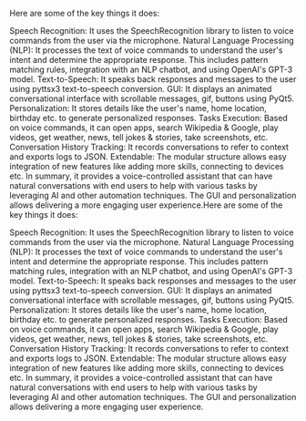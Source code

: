 Here are some of the key things it does:

Speech Recognition: It uses the SpeechRecognition library to listen to voice commands from the user via the microphone.
Natural Language Processing (NLP): It processes the text of voice commands to understand the user's intent and determine the appropriate response. This includes pattern matching rules, integration with an NLP chatbot, and using OpenAI's GPT-3 model.
Text-to-Speech: It speaks back responses and messages to the user using pyttsx3 text-to-speech conversion.
GUI: It displays an animated conversational interface with scrollable messages, gif, buttons using PyQt5.
Personalization: It stores details like the user's name, home location, birthday etc. to generate personalized responses.
Tasks Execution: Based on voice commands, it can open apps, search Wikipedia & Google, play videos, get weather, news, tell jokes & stories, take screenshots, etc.
Conversation History Tracking: It records conversations to refer to context and exports logs to JSON.
Extendable: The modular structure allows easy integration of new features like adding more skills, connecting to devices etc.
In summary, it provides a voice-controlled assistant that can have natural conversations with end users to help with various tasks by leveraging AI and other automation techniques. The GUI and personalization allows delivering a more engaging user experience.Here are some of the key things it does:

Speech Recognition: It uses the SpeechRecognition library to listen to voice commands from the user via the microphone.
Natural Language Processing (NLP): It processes the text of voice commands to understand the user's intent and determine the appropriate response. This includes pattern matching rules, integration with an NLP chatbot, and using OpenAI's GPT-3 model.
Text-to-Speech: It speaks back responses and messages to the user using pyttsx3 text-to-speech conversion.
GUI: It displays an animated conversational interface with scrollable messages, gif, buttons using PyQt5.
Personalization: It stores details like the user's name, home location, birthday etc. to generate personalized responses.
Tasks Execution: Based on voice commands, it can open apps, search Wikipedia & Google, play videos, get weather, news, tell jokes & stories, take screenshots, etc.
Conversation History Tracking: It records conversations to refer to context and exports logs to JSON.
Extendable: The modular structure allows easy integration of new features like adding more skills, connecting to devices etc.
In summary, it provides a voice-controlled assistant that can have natural conversations with end users to help with various tasks by leveraging AI and other automation techniques. The GUI and personalization allows delivering a more engaging user experience.
